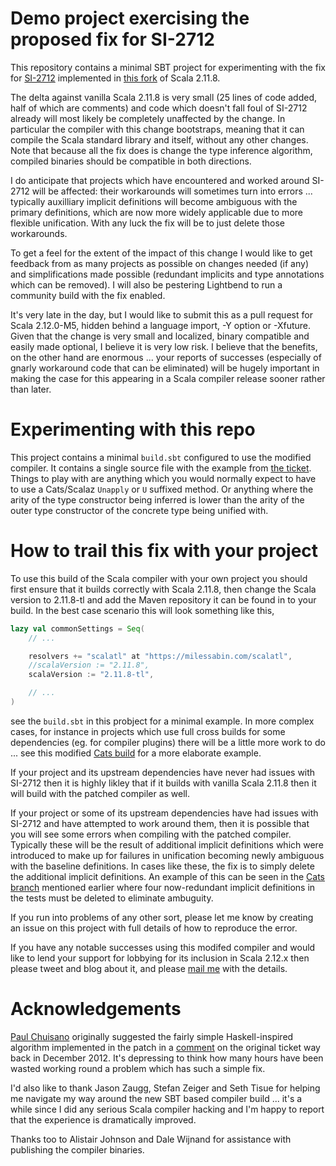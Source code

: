 # Demo project exercising the proposed fix for SI-2712

This repository contains a minimal SBT project for experimenting with the fix for [SI-2712][si2712] implemented in
[this fork][si2712fix] of Scala 2.11.8.

The delta against vanilla Scala 2.11.8 is very small (25 lines of code added, half of which are comments) and code
which doesn't fall foul of SI-2712 already will most likely be completely unaffected by the change. In particular the
compiler with this change bootstraps, meaning that it can compile the Scala standard library and itself, without any
other changes. Note that because all the fix does is change the type inference algorithm, compiled binaries should be
compatible in both directions.

I do anticipate that projects which have encountered and worked around SI-2712 will be affected: their workarounds
will sometimes turn into errors ... typically auxilliary implicit definitions will become ambiguous with the primary
definitions, which are now more widely applicable due to more flexible unification. With any luck the fix will be to
just delete those workarounds.

To get a feel for the extent of the impact of this change I would like to get feedback from as many projects as
possible on changes needed (if any) and simplifications made possible (redundant implicits and type annotations which
can be removed). I will also be pestering Lightbend to run a community build with the fix enabled.

It's very late in the day, but I would like to submit this as a pull request for Scala 2.12.0-M5, hidden behind a
language import, -Y option or -Xfuture. Given that the change is very small and localized, binary compatible and
easily made optional, I believe it is very low risk. I believe that the benefits, on the other hand are enormous ...
your reports of successes (especially of gnarly workaround code that can be eliminated) will be hugely important in
making the case for this appearing in a Scala compiler release sooner rather than later.

# Experimenting with this repo

This project contains a minimal `build.sbt` configured to use the modified compiler. It contains a single source file
with the example from [the ticket][si2712]. Things to play with are anything which you would normally expect to have
to use a Cats/Scalaz `Unapply` or `U` suffixed method. Or anything where the arity of the type constructor being
inferred is lower than the arity of the outer type constructor of the concrete type being unified with.

# How to trail this fix with your project

To use this build of the Scala compiler with your own project you should first ensure that it builds correctly with
Scala 2.11.8, then change the Scala version to 2.11.8-tl and add the Maven repository it can be found in to your
build. In the best case scenario this will look something like this,

```scala
lazy val commonSettings = Seq(
	// ...

	resolvers += "scalatl" at "https://milessabin.com/scalatl",
	//scalaVersion := "2.11.8",
	scalaVersion := "2.11.8-tl",

	// ...
)
```

see the `build.sbt` in this probject for a minimal example. In more complex cases, for instance in projects which use
full cross builds for some dependencies (eg. for compiler plugins) there will be a little more work to do ... see this
modified [Cats build][catsbuild] for a more elaborate example.

If your project and its upstream dependencies have never had issues with SI-2712 then it is highly likley that if it
builds with vanilla Scala 2.11.8 then it will build with the patched compiler as well.

If your project or some of its upstream dependencies have had issues with SI-2712 and have attempted to work around
them, then it is possible that you will see some errors when compiling with the patched compiler. Typically these will
be the result of additional implicit definitions which were introduced to make up for failures in unification becoming
newly ambiguous with the baseline definitions. In cases like these, the fix is to simply delete the additional
implicit definitions. An example of this can be seen in the [Cats branch][catsbuild] mentioned earlier where four
now-redundant implicit definitions in the tests must be deleted to eliminate ambuguity.

If you run into problems of any other sort, please let me know by creating an issue on this project with full details
of how to reproduce the error.

If you have any notable successes using this modifed compiler and would like to lend your support for lobbying for its
inclusion in Scala 2.12.x then please tweet and blog about it, and please [mail me][mail] with the details.

# Acknowledgements

[Paul Chuisano][paul] originally suggested the fairly simple Haskell-inspired algorithm implemented in the patch in a
[comment][comment] on the original ticket way back in December 2012. It's depressing to think how many hours have been
wasted working round a problem which has such a simple fix.

I'd also like to thank Jason Zaugg, Stefan Zeiger and Seth Tisue for helping me navigate my way around the new SBT
based compiler build ... it's a while since I did any serious Scala compiler hacking and I'm happy to report that the
experience is dramatically improved.

Thanks too to Alistair Johnson and Dale Wijnand for assistance with publishing the compiler binaries.

[si2712]: https://issues.scala-lang.org/browse/SI-2712
[si2712fix]: https://github.com/milessabin/scala/commit/d91fda48ba0a2754beaeb0b719bed75b3dcce38e
[catsbuild]: https://github.com/milessabin/cats/commit/d966ff6c3c5d1c66f49fab80d2a0ec2c87bee915
[mail]: mailto:miles@milessabin.com
[paul]: https://twitter.com/pchiusano
[comment]: https://issues.scala-lang.org/browse/SI-2712?focusedCommentId=61270
